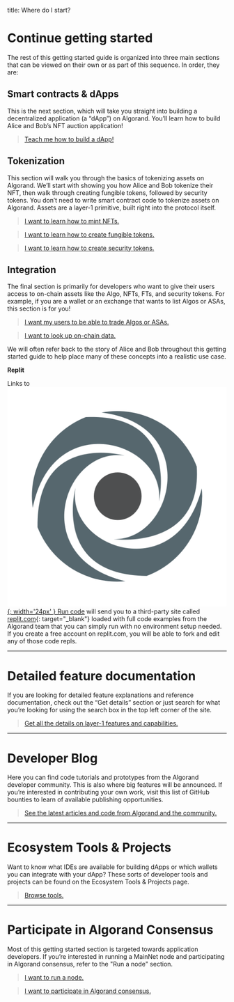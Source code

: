 title: Where do I start?

# Continue getting started

The rest of this getting started guide is organized into three main sections that can be viewed on their own or as part of this sequence. In order, they are:


## Smart contracts & dApps

This is the next section, which will take you straight into building a decentralized application (a “dApp”) on Algorand. You’ll learn how to build Alice and Bob’s NFT auction application! 

> [Teach me how to build a dApp!](../../dapps/)

## Tokenization

This section will walk you through the basics of tokenizing assets on Algorand. We’ll start with showing you how Alice and Bob tokenize their NFT, then walk through creating fungible tokens, followed by security tokens. You don’t need to write smart contract code to tokenize assets on Algorand. Assets are a layer-1 primitive, built right into the protocol itself.

> [I want to learn how to mint NFTs.](../../tokenization/nft/)

> [I want to learn how to create fungible tokens.](../../tokenization/ft)

> [I want to learn how to create security tokens.](../../tokenization/security_token/)

## Integration

The final section is primarily for developers who want to give their users access to on-chain assets like the Algo, NFTs, FTs, and security tokens. For example, if you are a wallet or an exchange that wants to list Algos or ASAs, this section is for you!

> [I want my users to be able to trade Algos or ASAs.](../../integration/assets/)

> [I want to look up on-chain data.](../../integration/searching_data/)

We will often refer back to the story of Alice and Bob throughout this getting started guide to help place many of these concepts into a realistic use case. 

**Replit**

Links to [![Replit](../../imgs/replit-512.png){: width='24px' } Run code]() will send you to a third-party site called [replit.com](https://replit.com/){: target="_blank"} loaded with full code examples from the Algorand team that you can simply run with no environment setup needed. If you create a free account on replit.com, you will be able to fork and edit any of those code repls.

-----

# Detailed feature documentation

If you are looking for detailed feature explanations and reference documentation, check out the “Get details” section or just search for what you’re looking for using the search box in the top left corner of the site.

> [Get all the details on layer-1 features and capabilities.](../../../get-details/)

-----

# Developer Blog

Here you can find code tutorials and prototypes from the Algorand developer community. This is also where big features will be announced. If you’re interested in contributing your own work, visit this list of GitHub bounties to learn of available publishing opportunities.

> [See the latest articles and code from Algorand and the community.](../../../blog/)

-----

# Ecosystem Tools & Projects

Want to know what IDEs are available for building dApps or which wallets you can integrate with your dApp? These sorts of developer tools and projects can be found on the Ecosystem Tools & Projects page.

> [Browse tools.](../../../ecosystem-projects/)

-----

# Participate in Algorand Consensus

Most of this getting started section is targeted towards application developers. If you’re interested in running a MainNet node and participating in Algorand consensus, refer to the "Run a node" section.

> [I want to run a node.](../../../run-a-node/setup/types/)

> [I want to participate in Algorand consensus.](../../../run-a-node/participate/)

